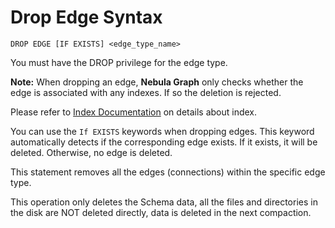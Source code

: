 # Drop Edge Syntax

```ngql
DROP EDGE [IF EXISTS] <edge_type_name>
```

You must have the DROP privilege for the edge type.

**Note:** When dropping an edge, **Nebula Graph** only checks whether the edge is associated with any indexes. If so the deletion is rejected.

Please refer to [Index Documentation](index.md) on details about index.

You can use the `If EXISTS` keywords when dropping edges. This keyword automatically detects if the corresponding edge exists. If it exists, it will be deleted. Otherwise, no edge is deleted.

This statement removes all the edges (connections) within the specific edge type.

This operation only deletes the Schema data, all the files and directories in the disk are NOT deleted directly, data is deleted in the next compaction.
